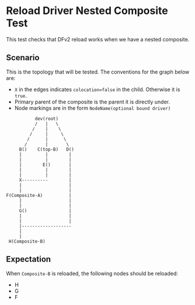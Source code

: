 # Reload Driver Nested Composite Test

This test checks that DFv2 reload works when we have a nested composite.

## Scenario

This is the topology that will be tested. The conventions for the graph below are:
 - `X` in the edges indicates `colocation=false` in the child. Otherwise it is `true`.
 - Primary parent of the composite is the parent it is directly under.
 - Node markings are in the form `NodeName(optional bound driver)`

```
           dev(root)
           /   |   \
          /    |    \
         /     |     \
        /      |      \
       /       |       \
     B()    C(top-B)   D()
     |         |        |
     |         |        |
     |        E()       |
     |         |        |
     |         |        |
     X----------        |
     |                  |
     |                  |
F(Composite-A)          |
     |                  |
     |                  |
     G()                |
     |                  |
     |                  |
     |-------------------
     |
     |
 H(Composite-B)
```

## Expectation

When `Composite-B` is reloaded, the following nodes should be reloaded:
 - H
 - G
 - F
